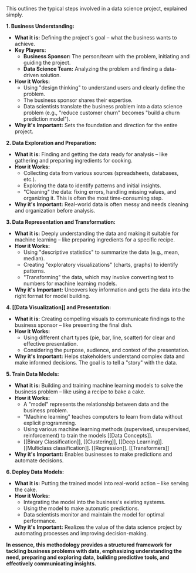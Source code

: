 
This outlines the typical steps involved in a data science project, explained simply.

**1. Business Understanding:**

* **What it is:** Defining the project's goal – what the business wants to achieve.
* **Key Players:**
    * **Business Sponsor:** The person/team with the problem, initiating and guiding the project.
    * **Data Science Team:** Analyzing the problem and finding a data-driven solution.
* **How it Works:**
    * Using "design thinking" to understand users and clearly define the problem.
    * The business sponsor shares their expertise.
    * Data scientists translate the business problem into a data science problem (e.g., "reduce customer churn" becomes "build a churn prediction model").
* **Why it's Important:** Sets the foundation and direction for the entire project.

**2. Data Exploration and Preparation:**

* **What it is:** Finding and getting the data ready for analysis – like gathering and preparing ingredients for cooking.
* **How it Works:**
    * Collecting data from various sources (spreadsheets, databases, etc.).
    * Exploring the data to identify patterns and initial insights.
    * "Cleaning" the data: fixing errors, handling missing values, and organizing it. This is often the most time-consuming step.
* **Why it's Important:** Real-world data is often messy and needs cleaning and organization before analysis.

**3. Data Representation and Transformation:**

* **What it is:** Deeply understanding the data and making it suitable for machine learning – like preparing ingredients for a specific recipe.
* **How it Works:**
    * Using "descriptive statistics" to summarize the data (e.g., mean, median).
    * Creating "exploratory visualizations" (charts, graphs) to identify patterns.
    * "Transforming" the data, which may involve converting text to numbers for machine learning models.
* **Why it's Important:** Uncovers key information and gets the data into the right format for model building.

**4. [[Data Visualization]] and Presentation:**

* **What it is:** Creating compelling visuals to communicate findings to the business sponsor – like presenting the final dish.
* **How it Works:**
    * Using different chart types (pie, bar, line, scatter) for clear and effective presentation.
    * Considering the purpose, audience, and context of the presentation.
* **Why it's Important:** Helps stakeholders understand complex data and make informed decisions. The goal is to tell a "story" with the data.

**5. Train Data Models:**

* **What it is:** Building and training machine learning models to solve the business problem – like using a recipe to bake a cake.
* **How it Works:**
    * A "model" represents the relationship between data and the business problem.
    * "Machine learning" teaches computers to learn from data without explicit programming.
    * Using various machine learning methods (supervised, unsupervised, reinforcement) to train the models [[Data Concepts]].
    * [[Binary Classification]], [[Clustering]], [[Deep Learning]]. [[Multiclass classification]]. [[Regression]]. [[Transformers]]
* **Why it's Important:** Enables businesses to make predictions and automate decisions.

**6. Deploy Data Models:**

* **What it is:** Putting the trained model into real-world action – like serving the cake.
* **How it Works:**
    * Integrating the model into the business's existing systems.
    * Using the model to make automatic predictions.
    * Data scientists monitor and maintain the model for optimal performance.
* **Why it's Important:** Realizes the value of the data science project by automating processes and improving decision-making.

**In essence, this methodology provides a structured framework for tackling business problems with data, emphasizing understanding the need, preparing and exploring data, building predictive tools, and effectively communicating insights.**